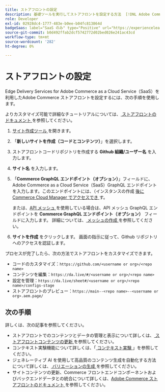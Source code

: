```yaml
---
title: ストアフロントの設定
description: 基礎ツールを実行してストアフロントを設定する方法  [!DNL Adobe Commerce as a Cloud Service]  説明します。
role: Developer
exl-id: 02928dc4-1777-483e-b0ee-b04fc813864d
badgeSaas: label="SaaS のみ" type="Positive" url="https://experienceleague.adobe.com/en/docs/commerce/user-guides/product-solutions" tooltip="Adobe Commerce as a Cloud ServiceおよびAdobe Commerce Optimizer プロジェクトにのみ適用されます（Adobeで管理される SaaS インフラストラクチャ）。"
source-git-commit: b0d492ffab2dcf5742772d02bed026e241ac43cd
workflow-type: tm+mt
source-wordcount: '282'
ht-degree: 0%

---
```


# ストアフロントの設定

Edge Delivery Services for Adobe Commerce as a Cloud Service（SaaS）を利用したAdobe Commerce ストアフロントを設定するには、次の手順を使用します。

よりカスタマイズ可能で詳細なチュートリアルについては、[ ストアフロントのドキュメント ](https://experienceleague.adobe.com/developer/commerce/storefront/get-started/) を参照してください。

1. [ サイト作成ツール ](https://da.live/app/adobe-commerce/storefront-tools/tools/site-creator/site-creator) を開きます。

1. 「**新しいサイトを作成（コードとコンテンツ）**」を選択します。

1. ストアフロントコードリポジトリを作成する **Github 組織/ユーザー名** を入力します。

1. **サイト名** を入力します。

1. 「**Commerce GraphQL エンドポイント（オプション）**」フィールドに、Adobe Commerce as a Cloud Service（SaaS）GraphQL エンドポイントを入力します。このエンドポイントには、（インスタンスの作成 [ 後にCommerce Cloud Manager でアクセスでき ](./getting-started.md#create-an-instance) す。

   または、[API メッシュ ](https://developer.adobe.com/graphql-mesh-gateway/mesh/basic) を使用している場合は、API メッシュ GraphQL エンドポイントを **Commerce GraphQL エンドポイント（オプション）** フィールドに入力します。 詳細については、[ メッシュの作成 ](https://developer.adobe.com/graphql-mesh-gateway/mesh/basic/create-mesh) を参照してください。

1. **サイトを作成** をクリックします。 画面の指示に従って、Github リポジトリへのアクセスを認証します。

プロセスが完了したら、次の方法でストアフロントをカスタマイズできます。

* コードのカスタマイズ：`https://github.com/<username or org>/<repo name>`
* コンテンツを編集：`https://da.live/#/<username or org>/<repo name>`
* 設定を管理：`https://da.live/sheet#/<username or org>/<repo name>/configs-stage`
* ストアフロントのプレビュー：`https://main--<repo name>--<username or org>.aem.page/`

## 次の手順

詳しくは、次の記事を参照してください。

* ストアフロントでのコンテンツとデータの管理と表示について詳しくは、[ ストアフロントコンテンツの更新 ](./use-cases.md#update-storefront-content) を参照してください。
* コンテキスト実験機能について詳しくは、「[ コンテキスト実験 ](./use-cases.md#contextual-experimentation)」を参照してください。
* ジェネレーティブ AI を使用して高品質のコンテンツ生成を自動化する方法について詳しくは、[ バリエーションの生成 ](./use-cases.md#generate-variations) を参照してください。
* サイトコンテンツの更新、Commerce フロントエンドコンポーネントおよびバックエンドデータとの統合について詳しくは、[Adobe Commerce ストアフロントのドキュメント ](https://experienceleague.adobe.com/developer/commerce/storefront/) を参照してください。
